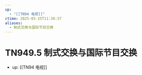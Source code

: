 ```yaml
---
up:
  - "[[TN94 电视]]"
ctime: 2025-03-25T11:38:37
aliases:
  - 制式交换与国际节目交换
---
```


# TN949.5 制式交换与国际节目交换

- up: [[TN94 电视]]
